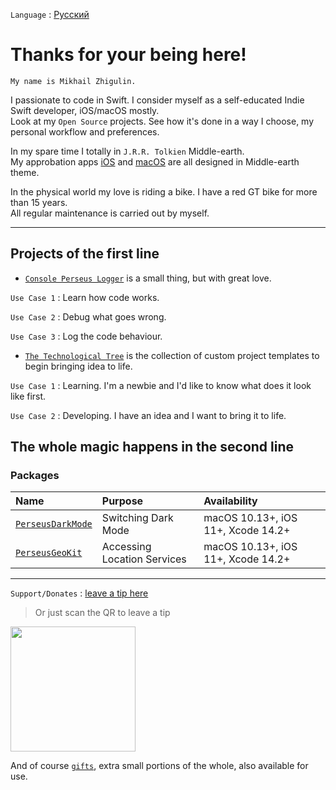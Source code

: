 `Language` : [Русский](/README_RU.md)

# Thanks for your being here!

`My name is Mikhail Zhigulin.` 

I passionate to code in Swift. I consider myself as a self-educated Indie Swift developer, iOS/macOS mostly.</br>
Look at my `Open Source` projects. See how it's done in a way I choose, my personal workflow and preferences.</br>

In my spare time I totally in `J.R.R. Tolkien` Middle-earth.</br>
My approbation apps [iOS](https://github.com/perseusrealdeal/TheOneRing) and [macOS](https://github.com/perseusrealdeal/Arkenstone) are all designed in Middle-earth theme.

In the physical world my love is riding a bike. I have a red GT bike for more than 15 years.</br>
All regular maintenance is carried out by myself.

---

## Projects of the first line

- [`Console Perseus Logger`](https://github.com/perseusrealdeal/ConsolePerseusLogger) is a small thing, but with great love.

`Use Case 1` : Learn how code works.

`Use Case 2` : Debug what goes wrong.

`Use Case 3` : Log the code behaviour.

- [`The Technological Tree`](https://github.com/perseusrealdeal/TheTechnologicalTree) is the collection of custom project templates to begin bringing idea to life.

`Use Case 1` : Learning. I'm a newbie and I'd like to know what does it look like first.

`Use Case 2` : Developing. I have an idea and I want to bring it to life.

## The whole magic happens in the second line

### Packages

| Name                                                                     | Purpose                     | Availability                       |
|:-------------------------------------------------------------------------|:----------------------------|:-----------------------------------|
| [`PerseusDarkMode`](https://github.com/perseusrealdeal/PerseusDarkMode)  | Switching Dark Mode         | macOS 10.13+, iOS 11+, Xcode 14.2+ |
| [`PerseusGeoKit`](https://github.com/perseusrealdeal/PerseusGeoKit)      | Accessing Location Services | macOS 10.13+, iOS 11+, Xcode 14.2+ |

---

`Support/Donates` : [leave a tip here](https://spasibomir.ru/pay/18822)

> Or just scan the QR to leave a tip

<a href="https://spasibomir.ru/pay/18822"><img src="https://spasibomir.ru/user/qr-code/19/18822.png?v=4" width="200" style="max-width: 100%;"/></a>

<!--

> Coffee for a good time, also :)

<a href="https://www.buymeacoffee.com/perseusrealdeal"><img src="https://img.buymeacoffee.com/button-api/?text=Сoffee&emoji=&slug=perseusrealdeal&button_colour=000000&font_colour=ffffff&outline_colour=ffffff&coffee_colour=FFDD00" /></a>

-->

And of course [`gifts`](/GIFTS.md), extra small portions of the whole, also available for use.
